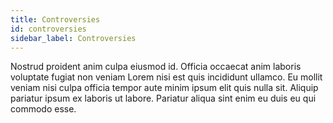 ```yaml
---
title: Controversies
id: controversies
sidebar_label: Controversies
---
```


Nostrud proident anim culpa eiusmod id. Officia occaecat anim laboris voluptate fugiat non veniam Lorem nisi est quis incididunt ullamco. Eu mollit veniam nisi culpa officia tempor aute minim ipsum elit quis nulla sit. Aliquip pariatur ipsum ex laboris ut labore. Pariatur aliqua sint enim eu duis eu qui commodo esse.

